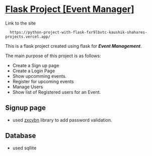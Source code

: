 # [Flask Project [Event Manager]](https://python-project-with-flask.vercel.app/)

Link to the site

```
  https://python-project-with-flask-fxr9lbvtc-kaushik-shahares-projects.vercel.app/
```

This is a flask project created using flask for _**Event Management**_.

The main purpose of this project is as follows:

- Create a Sign up page
- Create a Login Page
- Show upcomming events.
- Register for upcoming events
- Manage Users
- Show list of Registered users for an Event.

## Signup page

- used [zxcvbn](https://github.com/dwolfhub/zxcvbn-python) library to add password validation.

## Database

- used sqllite
